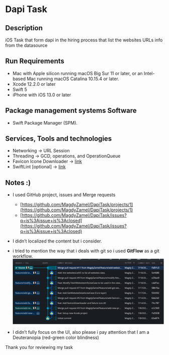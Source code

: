 # Dapi Task

## Description

iOS Task that form dapi in the hiring process that  list  the websites URLs info from the datasource

## Run Requirements

- Mac with Apple silicon running macOS Big Sur 11 or later, or an Intel-based Mac running macOS Catalina 10.15.4 or later.
- Xcode 12.2.0 or later
- Swift 5
- iPhone with iOS 13.0 or later

## Package management systems Software

- Swift Package Manager (SPM).

## Services, Tools and technologies

- Networking → URL Session
- Threading → GCD, operations, and OperationQueue
- Favicon Icone Downloader →  [link](https://github.com/will-lumley/FaviconFinder)
- SwiftLint [optional] → [link](https://github.com/realm/SwiftLint)


## Notes :)

- I used GitHub project, issues and Merge requests
    - [https://github.com/MagdyZamel/DapiTask/projects/1](https://github.com/MagdyZamel/DapiTask/projects/1)
    - [https://github.com/MagdyZamel/DapiTask/issues?q=is%3Aissue+is%3Aclosed](https://github.com/MagdyZamel/DapiTask/issues?q=is%3Aissue+is%3Aclosed)
- I didn’t localized the content but i consider.
- i tried to mention the way that i deals with git so i used **GitFlow** as a git workflow.
![READMEAssets/Screen_Shot_2021-07-18_at_05.46.34.png](READMEAssets/Screen_Shot_2021-07-18_at_05.46.34.png)

- I didn’t fully focus on the UI, also please i pay attention that I am a Deuteranopia (red-green color blindness)

Thank you for reviewing my task
